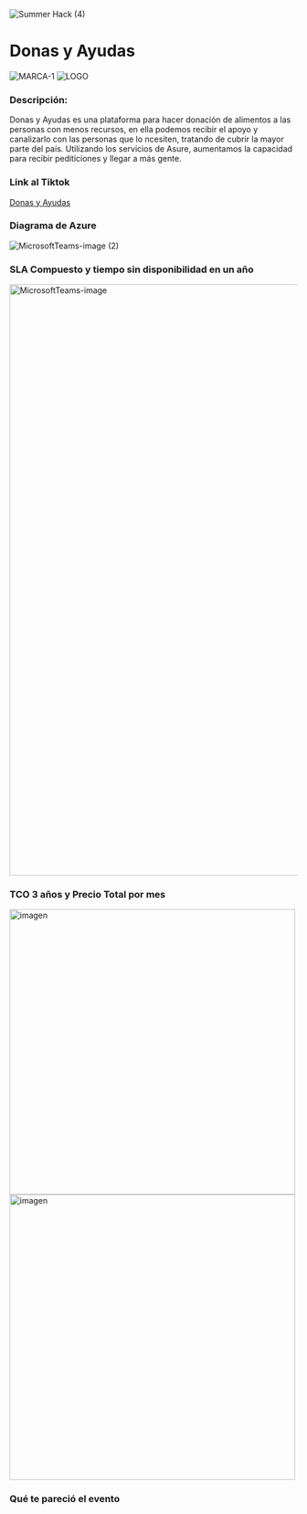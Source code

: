 ![Summer Hack (4)](https://user-images.githubusercontent.com/9124597/127756851-c8627116-f177-4198-966d-9003016d2060.png)

# Donas y Ayudas
![MARCA-1](https://user-images.githubusercontent.com/86888987/127761859-da9377c4-019d-4eb1-a502-dbc1f2ce9e8a.png) 
![LOGO](https://user-images.githubusercontent.com/86888987/127761870-d05e2291-1c38-4894-95b1-747973554b4d.png)

### Descripción:
Donas y Ayudas es una plataforma para hacer donación de alimentos a las personas con menos recursos, en ella podemos recibir el apoyo y canalizarlo con las personas que lo ncesiten, tratando de cubrir la mayor parte del país. Utilizando los servicios de Asure, aumentamos la capacidad para recibir pediticiones y llegar a más gente.

### Link al Tiktok
[Donas y Ayudas]()
### Diagrama de Azure
![MicrosoftTeams-image (2)](https://user-images.githubusercontent.com/86888987/127761992-f986868f-0ce4-436f-a28f-8b799429eb6a.png)

### SLA Compuesto y tiempo sin disponibilidad en un año
<img width="1036" alt="MicrosoftTeams-image" src="https://user-images.githubusercontent.com/86888987/127759579-6086c3b6-c4fd-4693-8b4d-2b4308af2cb9.png">

### TCO 3 años y Precio Total por mes
<img width="500" alt="imagen" src="https://user-images.githubusercontent.com/87662114/127761477-80550ceb-eacd-422b-8a43-71b4d006467e.png"> 
<img width="500" alt="imagen" src="https://user-images.githubusercontent.com/87662114/127761521-0f68fff4-1ad2-4d82-b3d9-31fddf0cbc9e.png">

### Qué te pareció el evento
